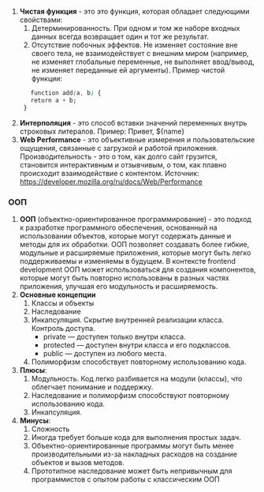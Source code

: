 1. **Чистая функция** - это это функция, которая обладает следующими свойствами:
   1. Детерминированность. При одном и том же наборе входных данных всегда возвращает один и тот же результат.
   2. Отсутствие побочных эффектов. Не изменяет состояние вне своего тела, не взаимодействует с внешним миром (например, не изменяет глобальные переменные, не выполняет ввод/вывод, не изменяет переданные ей аргументы).
      Пример чистой функции:
   ```css
      function add(a, b) {
   	  return a + b;
   	}
   ```
1. **Интерполяция** - это способ вставки значений переменных внутрь строковых литералов. Пример: Привет, ${name}
1. **Web Performance** - это объективные измерения и пользовательские ощущения, связанные с загрузкой и работой приложения. Производительность - это о том, как долго сайт грузится, становится интерактивным и отзывчивым, о том, как плавно происходит взаимодействие с контентом. Источник: https://developer.mozilla.org/ru/docs/Web/Performance

### ООП

1. **ООП** (объектно-ориентированное программирование) - это подход к разработке программного обеспечения, основанный на использовании объектов, которые могут содержать данные и методы для их обработки. ООП позволяет создавать более гибкие, модульные и расширяемые приложения, которые могут быть легко поддерживаемы и изменяемы в будущем. В контексте frontend development ООП может использоваться для создания компонентов, которые могут быть повторно использованы в разных частях приложения, улучшая его модульность и расширяемость.
2. **Основные концепции**
   1. Классы и объекты
   2. Наследование
   3. Инкапсуляция. Скрытие внутренней реализации класса. Контроль доступа.
      - private — доступен только внутри класса.
      - protected — доступен внутри класса и его подклассов.
      - public — доступен из любого места.
   4. Полиморфизм способствует повторному использованию кода.
3. **Плюсы**:
   1. Модульность. Код легко разбивается на модули (классы), что облегчает понимание и поддержку.
   2. Наследование и полиморфизм способствуют повторному использованию кода.
   3. Инкапсуляция.
4. **Минусы**:
   1. Сложность
   2. Иногда требует больше кода для выполнения простых задач.
   3. Объектно-ориентированные программы могут быть менее производительными из-за накладных расходов на создание объектов и вызов методов.
   4. Прототипное наследование может быть непривычным для программистов с опытом работы с классическим ООП
